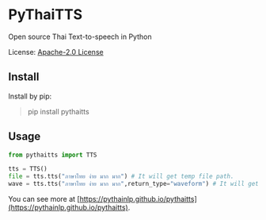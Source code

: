 # PyThaiTTS
Open source Thai Text-to-speech in Python

License: [Apache-2.0 License](https://github.com/PyThaiNLP/pythaitts/blob/main/LICENSE)

## Install

Install by pip:

> pip install pythaitts

## Usage

```python
from pythaitts import TTS

tts = TTS()
file = tts.tts("ภาษาไทย ง่าย มาก มาก") # It will get temp file path.
wave = tts.tts("ภาษาไทย ง่าย มาก มาก",return_type="waveform") # It will get waveform.
```

You can see more at [https://pythainlp.github.io/pythaitts](https://pythainlp.github.io/pythaitts).